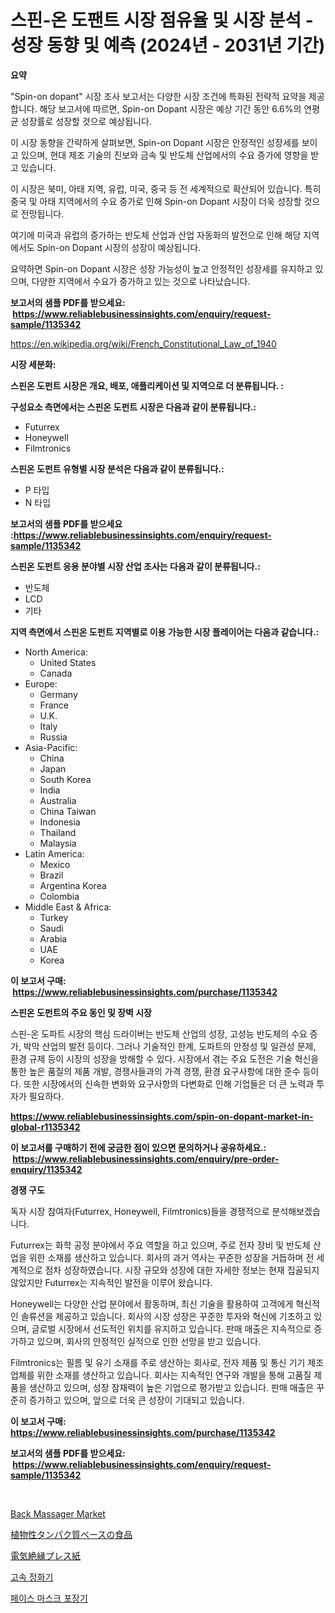 <p><h1>스핀-온 도팬트 시장 점유율 및 시장 분석 - 성장 동향 및 예측 (2024년 - 2031년 기간)</h1></p><p><strong>요약</strong></p>
<p><p>"Spin-on dopant" 시장 조사 보고서는 다양한 시장 조건에 특화된 전략적 요약을 제공합니다. 해당 보고서에 따르면, Spin-on Dopant 시장은 예상 기간 동안 6.6%의 연평균 성장률로 성장할 것으로 예상됩니다.</p><p>이 시장 동향을 간략하게 살펴보면, Spin-on Dopant 시장은 안정적인 성장세를 보이고 있으며, 현대 제조 기술의 진보와 금속 및 반도체 산업에서의 수요 증가에 영향을 받고 있습니다.</p><p>이 시장은 북미, 아태 지역, 유럽, 미국, 중국 등 전 세계적으로 확산되어 있습니다. 특히 중국 및 아태 지역에서의 수요 증가로 인해 Spin-on Dopant 시장이 더욱 성장할 것으로 전망됩니다.</p><p>여기에 미국과 유럽의 증가하는 반도체 산업과 산업 자동화의 발전으로 인해 해당 지역에서도 Spin-on Dopant 시장의 성장이 예상됩니다.</p><p>요약하면 Spin-on Dopant 시장은 성장 가능성이 높고 안정적인 성장세를 유지하고 있으며, 다양한 지역에서 수요가 증가하고 있는 것으로 나타났습니다.</p></p>
<p><strong>보고서의 샘플 PDF를 받으세요: &nbsp;<a href="https://www.reliablebusinessinsights.com/enquiry/request-sample/1135342">https://www.reliablebusinessinsights.com/enquiry/request-sample/1135342</a></strong></p>
<p><a href="https://en.wikipedia.org/wiki/French_Constitutional_Law_of_1940">https://en.wikipedia.org/wiki/French_Constitutional_Law_of_1940</a></p>
<p><strong>시장 세분화:</strong></p>
<p><strong> 스핀온 도펀트 시장은 개요, 배포, 애플리케이션 및 지역으로 더 분류됩니다. :</strong></p>
<p><strong>구성요소 측면에서는 스핀온 도펀트 시장은 다음과 같이 분류됩니다.:</strong></p>
<p><ul><li>Futurrex</li><li>Honeywell</li><li>Filmtronics</li></ul></p>
<p><strong> 스핀온 도펀트 유형별 시장 분석은 다음과 같이 분류됩니다.:</strong></p>
<p><ul><li>P 타입</li><li>N 타입</li></ul></p>
<p><strong>보고서의 샘플 PDF를 받으세요 :<a href="https://www.reliablebusinessinsights.com/enquiry/request-sample/1135342">https://www.reliablebusinessinsights.com/enquiry/request-sample/1135342</a></strong></p>
<p><strong> 스핀온 도펀트 응용 분야별 시장 산업 조사는 다음과 같이 분류됩니다.:</strong></p>
<p><ul><li>반도체</li><li>LCD</li><li>기타</li></ul></p>
<p><strong>지역 측면에서 스핀온 도펀트 지역별로 이용 가능한 시장 플레이어는 다음과 같습니다.:</strong></p>
<p><ul>
    <li>
        North America:
        <ul>
            <li>United States</li>
            <li>Canada</li>
        </ul>
    </li>
    <li>
        Europe:
        <ul>
            <li>Germany</li>
            <li>France</li>
            <li>U.K.</li>
            <li>Italy</li>
            <li>Russia</li>
        </ul>
    </li>
    <li>
        Asia-Pacific:
        <ul>
            <li>China</li>
            <li>Japan</li>
            <li>South Korea</li>
            <li>India</li>
            <li>Australia</li>
            <li>China Taiwan</li>
            <li>Indonesia</li>
            <li>Thailand</li>
            <li>Malaysia</li>
        </ul>
    </li>
    <li>
        Latin America:
        <ul>
            <li>Mexico</li>
            <li>Brazil</li>
            <li>Argentina Korea</li>
            <li>Colombia</li>
        </ul>
    </li>
    <li>
        Middle East & Africa:
        <ul>
            <li>Turkey</li>
            <li>Saudi</li>
            <li>Arabia</li>
            <li>UAE</li>
            <li>Korea</li>
        </ul>
    </li>
    </ul></p>
<p><strong>이 보고서 구매: &nbsp;<a href="https://www.reliablebusinessinsights.com/purchase/1135342">https://www.reliablebusinessinsights.com/purchase/1135342</a></strong></p>
<p><strong>스핀온 도펀트의 주요 동인 및 장벽 시장</strong></p>
<p><p>스핀-온 도파트 시장의 핵심 드라이버는 반도체 산업의 성장, 고성능 반도체의 수요 증가, 박막 산업의 발전 등이다. 그러나 기술적인 한계, 도파트의 안정성 및 일관성 문제, 환경 규제 등이 시장의 성장을 방해할 수 있다. 시장에서 겪는 주요 도전은 기술 혁신을 통한 높은 품질의 제품 개발, 경쟁사들과의 가격 경쟁, 환경 요구사항에 대한 준수 등이다. 또한 시장에서의 신속한 변화와 요구사항의 다변화로 인해 기업들은 더 큰 노력과 투자가 필요하다.</p></p>
<p><strong><a href="https://www.reliablebusinessinsights.com/spin-on-dopant-market-in-global-r1135342">https://www.reliablebusinessinsights.com/spin-on-dopant-market-in-global-r1135342</a></strong></p>
<p><strong>이 보고서를 구매하기 전에 궁금한 점이 있으면 문의하거나 공유하세요.: &nbsp;<a href="https://www.reliablebusinessinsights.com/enquiry/pre-order-enquiry/1135342">https://www.reliablebusinessinsights.com/enquiry/pre-order-enquiry/1135342</a></strong></p>
<p><strong>경쟁 구도</strong></p>
<p><p>독자 시장 참여자(Futurrex, Honeywell, Filmtronics)들을 경쟁적으로 분석해보겠습니다. </p><p>Futurrex는 화학 공정 분야에서 주요 역할을 하고 있으며, 주로 전자 장비 및 반도체 산업을 위한 소재를 생산하고 있습니다. 회사의 과거 역사는 꾸준한 성장을 거듭하며 전 세계적으로 점차 성장하였습니다. 시장 규모와 성장에 대한 자세한 정보는 현재 집골되지 않았지만 Futurrex는 지속적인 발전을 이루어 왔습니다. </p><p>Honeywell는 다양한 산업 분야에서 활동하며, 최신 기술을 활용하여 고객에게 혁신적인 솔류션을 제공하고 있습니다. 회사의 시장 성장은 꾸준한 투자와 혁신에 기초하고 있으며, 글로벌 시장에서 선도적인 위치를 유지하고 있습니다. 판매 매출은 지속적으로 증가하고 있으며, 회사의 안정적인 실적으로 인한 선망을 받고 있습니다.</p><p>Filmtronics는 필름 및 유기 소재를 주로 생산하는 회사로, 전자 제품 및 통신 기기 제조업체를 위한 소재를 생산하고 있습니다. 회사는 지속적인 연구와 개발을 통해 고품질 제품을 생산하고 있으며, 성장 잠재력이 높은 기업으로 평가받고 있습니다. 판매 매출은 꾸준히 증가하고 있으며, 앞으로 더욱 큰 성장이 기대되고 있습니다.</p></p>
<p><strong>이 보고서 구매: &nbsp; <a href="https://www.reliablebusinessinsights.com/purchase/1135342">https://www.reliablebusinessinsights.com/purchase/1135342</a></strong></p>
<p><strong>보고서의 샘플 PDF를 받으세요: &nbsp;<a href="https://www.reliablebusinessinsights.com/enquiry/request-sample/1135342">https://www.reliablebusinessinsights.com/enquiry/request-sample/1135342</a></strong><strong></strong></p>
<p>&nbsp;</p>
<p><p><a href="https://github.com/YashRP12/Market-Research-Report-List-5/blob/main/back-massager-market.md">Back Massager Market</a></p><p><a href="https://github.com/schmahlson/Market-Research-Report-List-2/blob/main/2516198145694.md">植物性タンパク質ベースの食品</a></p><p><a href="https://github.com/roulaayoub-saad/Market-Research-Report-List-1/blob/main/7669835145693.md">電気絶縁プレス紙</a></p><p><a href="https://github.com/Nicolasrown5/Market-Research-Report-List-1/blob/main/6401134154230.md">고속 정화기</a></p><p><a href="https://github.com/shampaakter36/Market-Research-Report-List-1/blob/main/3465060154231.md">페이스 마스크 포장기</a></p></p>